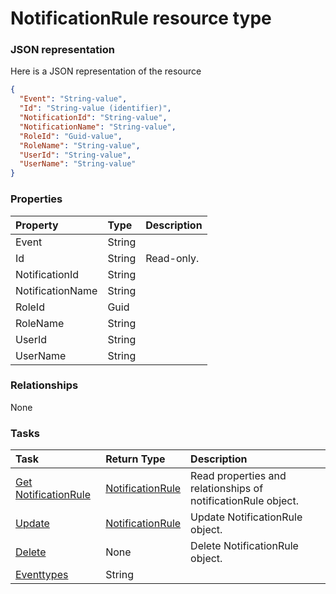 # NotificationRule resource type



### JSON representation

Here is a JSON representation of the resource

<!-- {
  "blockType": "resource",
  "optionalProperties": [

  ],
  "@odata.type": "microsoft.graph.notificationrule"
}-->

```json
{
  "Event": "String-value",
  "Id": "String-value (identifier)",
  "NotificationId": "String-value",
  "NotificationName": "String-value",
  "RoleId": "Guid-value",
  "RoleName": "String-value",
  "UserId": "String-value",
  "UserName": "String-value"
}

```
### Properties
| Property	   | Type	|Description|
|:---------------|:--------|:----------|
|Event|String||
|Id|String| Read-only.|
|NotificationId|String||
|NotificationName|String||
|RoleId|Guid||
|RoleName|String||
|UserId|String||
|UserName|String||

### Relationships
None


### Tasks

| Task		   | Return Type	|Description|
|:---------------|:--------|:----------|
|[Get NotificationRule](../api/notificationrule_get.md) | [NotificationRule](notificationrule.md) |Read properties and relationships of notificationRule object.|
|[Update](../api/notificationrule_update.md) | [NotificationRule](notificationrule.md)	|Update NotificationRule object. |
|[Delete](../api/notificationrule_delete.md) | None |Delete NotificationRule object. |
|[Eventtypes](../api/notificationrule_eventtypes.md)|String||

<!-- uuid: 16b5432b-9f63-489a-95ce-02d66842c167
2015-10-19 09:07:25 UTC -->
<!-- {
  "type": "#page.annotation",
  "description": "NotificationRule resource",
  "keywords": "",
  "section": "documentation",
  "tocPath": ""
}-->